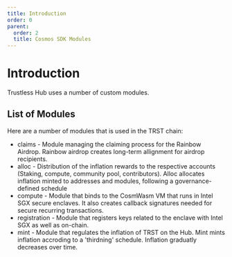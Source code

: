 ```yaml
---
title: Introduction
order: 0
parent:
  order: 2
  title: Cosmos SDK Modules
---
```


# Introduction

Trustless Hub uses a number of custom modules.

## List of Modules

Here are a number of modules that is used in the TRST chain:

- claims - Module managing the claiming process for the Rainbow Airdrop. Rainbow airdrop creates long-term allignment for airdrop recipients. 
- alloc - Distribution of the inflation rewards to the respective  accounts (Staking, compute, community pool, contributors). Alloc allocates inflation minted to addresses and modules, following a governance-defined schedule
- compute - Module that binds to the CosmWasm VM that runs in Intel SGX secure enclaves. It also creates callback signatures needed for secure recurring transactions.
- registration - Module that registers keys related to the enclave with Intel SGX as well as on-chain. 
- mint - Module that regulates the inflation of TRST on the Hub. Mint mints inflation accroding to a 'thirdning' schedule. Inflation graduatly decreases over time. 